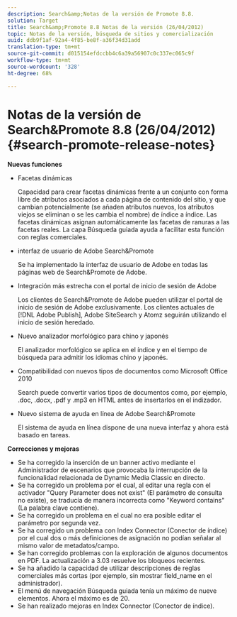 ```yaml
---
description: Search&amp;Notas de la versión de Promote 8.8.
solution: Target
title: Search&amp;Promote 8.8 Notas de la versión (26/04/2012)
topic: Notas de la versión, búsqueda de sitios y comercialización
uuid: ddb9f1af-92a4-4f85-be8f-a36f34d31add
translation-type: tm+mt
source-git-commit: d015154efdccbb4c6a39a56907c0c337ec065c9f
workflow-type: tm+mt
source-wordcount: '328'
ht-degree: 68%

---
```



# Notas de la versión de Search&amp;Promote 8.8 (26/04/2012){#search-promote-release-notes}

**Nuevas funciones**

* Facetas dinámicas

   Capacidad para crear facetas dinámicas frente a un conjunto con forma libre de atributos asociados a cada página de contenido del sitio, y que cambian potencialmente (se añaden atributos nuevos, los atributos viejos se eliminan o se les cambia el nombre) de índice a índice. Las facetas dinámicas asignan automáticamente las facetas de ranuras a las facetas reales. La capa Búsqueda guiada ayuda a facilitar esta función con reglas comerciales.
* interfaz de usuario de Adobe Search&amp;Promote

   Se ha implementado la interfaz de usuario de Adobe en todas las páginas web de Search&amp;Promote de Adobe.
* Integración más estrecha con el portal de inicio de sesión de Adobe

   Los clientes de Search&amp;Promote de Adobe pueden utilizar el portal de inicio de sesión de Adobe exclusivamente. Los clientes actuales de [!DNL Adobe Publish], Adobe SiteSearch y Atomz seguirán utilizando el inicio de sesión heredado.
* Nuevo analizador morfológico para chino y japonés

   El analizador morfológico se aplica en el índice y en el tiempo de búsqueda para admitir los idiomas chino y japonés.
* Compatibilidad con nuevos tipos de documentos como Microsoft Office 2010

   Search puede convertir varios tipos de documentos como, por ejemplo, .doc, .docx, .pdf y .mp3 en HTML antes de insertarlos en el indizador.
* Nuevo sistema de ayuda en línea de Adobe Search&amp;Promote

   El sistema de ayuda en línea dispone de una nueva interfaz y ahora está basado en tareas.

**Correcciones y mejoras**

* Se ha corregido la inserción de un banner activo mediante el Administrador de escenarios que provocaba la interrupción de la funcionalidad relacionada de Dynamic Media Classic en directo.
* Se ha corregido un problema por el cual, al editar una regla con el activador &quot;Query Parameter does not exist&quot; (El parámetro de consulta no existe), se traducía de manera incorrecta como &quot;Keyword contains&quot; (La palabra clave contiene).
* Se ha corregido un problema en el cual no era posible editar el parámetro por segunda vez.
* Se ha corregido un problema con Index Connector (Conector de índice) por el cual dos o más definiciones de asignación no podían señalar al mismo valor de metadatos/campo.
* Se han corregido problemas con la exploración de algunos documentos en PDF. La actualización a 3.03 resuelve los bloqueos recientes.
* Se ha añadido la capacidad de utilizar descripciones de reglas comerciales más cortas (por ejemplo, sin mostrar field_name en el administrador).
* El menú de navegación Búsqueda guiada tenía un máximo de nueve elementos. Ahora el máximo es de 20.
* Se han realizado mejoras en Index Connector (Conector de índice).

